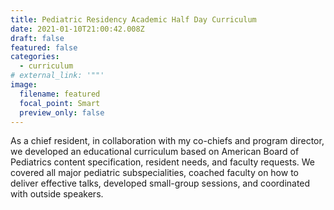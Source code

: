 ```yaml
---
title: Pediatric Residency Academic Half Day Curriculum
date: 2021-01-10T21:00:42.008Z
draft: false
featured: false
categories:
  - curriculum
# external_link: '""'
image:
  filename: featured
  focal_point: Smart
  preview_only: false
---
```

As a chief resident, in collaboration with my co-chiefs and program director, we developed an educational curriculum based on American Board of Pediatrics content specification, resident needs, and faculty requests. We covered all major pediatric subspecialities, coached faculty on how to deliver effective talks, developed small-group sessions, and coordinated with outside speakers.
